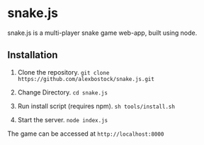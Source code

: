# snake.js

snake.js is a multi-player snake game web-app, built using node.

## Installation

1. Clone the repository.
	`git clone https://github.com/alexbostock/snake.js.git`

2. Change Directory.
	`cd snake.js`

3. Run install script (requires npm).
	`sh tools/install.sh`

4. Start the server.
	`node index.js`

The game can be accessed at `http://localhost:8000`

